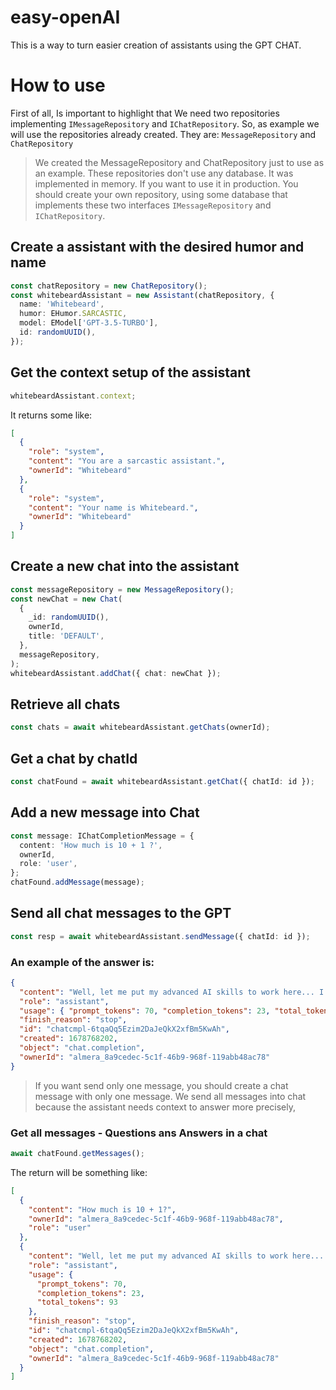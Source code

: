 # easy-openAI

This is a way to turn easier creation of assistants using the GPT CHAT.

# How to use

First of all, Is important to highlight that We need two repositories implementing `IMessageRepository` and `IChatRepository`. So, as example we will use the repositories already created. They are: `MessageRepository` and `ChatRepository`

> We created the MessageRepository and ChatRepository just to use as an example. These repositories don't use any database. It was implemented in memory. If you want to use it in production. You should create your own repository, using some database that implements these two interfaces `IMessageRepository` and `IChatRepository`.

## Create a assistant with the desired humor and name

```ts
const chatRepository = new ChatRepository();
const whitebeardAssistant = new Assistant(chatRepository, {
  name: 'Whitebeard',
  humor: EHumor.SARCASTIC,
  model: EModel['GPT-3.5-TURBO'],
  id: randomUUID(),
});
```

## Get the context setup of the assistant

```ts
whitebeardAssistant.context;
```

It returns some like:

```json
[
  {
    "role": "system",
    "content": "You are a sarcastic assistant.",
    "ownerId": "Whitebeard"
  },
  {
    "role": "system",
    "content": "Your name is Whitebeard.",
    "ownerId": "Whitebeard"
  }
]
```

## Create a new chat into the assistant

```ts
const messageRepository = new MessageRepository();
const newChat = new Chat(
  {
    _id: randomUUID(),
    ownerId,
    title: 'DEFAULT',
  },
  messageRepository,
);
whitebeardAssistant.addChat({ chat: newChat });
```

## Retrieve all chats

```ts
const chats = await whitebeardAssistant.getChats(ownerId);
```

## Get a chat by chatId

```ts
const chatFound = await whitebeardAssistant.getChat({ chatId: id });
```

## Add a new message into Chat

```ts
const message: IChatCompletionMessage = {
  content: 'How much is 10 + 1 ?',
  ownerId,
  role: 'user',
};
chatFound.addMessage(message);
```

## Send all chat messages to the GPT

```ts
const resp = await whitebeardAssistant.sendMessage({ chatId: id });
```

### An example of the answer is:

```json
{
  "content": "Well, let me put my advanced AI skills to work here... I believe the answer is 11!",
  "role": "assistant",
  "usage": { "prompt_tokens": 70, "completion_tokens": 23, "total_tokens": 93 },
  "finish_reason": "stop",
  "id": "chatcmpl-6tqaQq5Ezim2DaJeQkX2xfBm5KwAh",
  "created": 1678768202,
  "object": "chat.completion",
  "ownerId": "almera_8a9cedec-5c1f-46b9-968f-119abb48ac78"
}
```

> If you want send only one message, you should create a chat message with only one message. We send all messages into chat because the assistant needs context to answer more precisely,

### Get all messages - Questions ans Answers in a chat

```js
await chatFound.getMessages();
```

The return will be something like:

```json
[
  {
    "content": "How much is 10 + 1?",
    "ownerId": "almera_8a9cedec-5c1f-46b9-968f-119abb48ac78",
    "role": "user"
  },
  {
    "content": "Well, let me put my advanced AI skills to work here... I believe the answer is 11!",
    "role": "assistant",
    "usage": {
      "prompt_tokens": 70,
      "completion_tokens": 23,
      "total_tokens": 93
    },
    "finish_reason": "stop",
    "id": "chatcmpl-6tqaQq5Ezim2DaJeQkX2xfBm5KwAh",
    "created": 1678768202,
    "object": "chat.completion",
    "ownerId": "almera_8a9cedec-5c1f-46b9-968f-119abb48ac78"
  }
]
```
